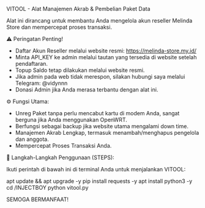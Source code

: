 VITOOL - Alat Manajemen Akrab & Pembelian Paket Data

Alat ini dirancang untuk membantu Anda mengelola akun reseller Melinda Store dan mempercepat proses transaksi.

⚠️ Peringatan Penting!
- Daftar Akun Reseller melalui website resmi: https://melinda-store.my.id/
- Minta API_KEY ke admin melalui tautan yang tersedia di website setelah pendaftaran.
- Topup Saldo tetap dilakukan melalui website resmi.
- Jika admin pada web tidak merespon, silakan hubungi saya melalui Telegram: @vidynnn
- Donasi Admin jika Anda merasa terbantu dengan alat ini.

⚙️ Fungsi Utama:
- Unreg Paket tanpa perlu mencabut kartu di modem Anda, sangat berguna jika Anda menggunakan OpenWRT.
- Berfungsi sebagai backup jika website utama mengalami down time.
- Manajemen Akrab Lengkap, termasuk menambah/menghapus pengelola dan anggota.
- Mempercepat Proses Transaksi Anda.

🚀 Langkah-Langkah Penggunaan (STEPS):

Ikuti perintah di bawah ini di terminal Anda untuk menjalankan VITOOL:

apt update && apt upgrade -y
pip install requests -y
apt install python3 -y
cd /INJECTBOY
python vitool.py

SEMOGA BERMANFAAT!
